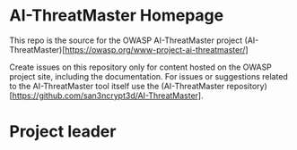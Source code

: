 # AI-ThreatMaster Homepage

This repo is the source for the OWASP AI-ThreatMaster project (AI-ThreatMaster)[https://owasp.org/www-project-ai-threatmaster/]

Create issues on this repository only for content hosted on the OWASP project site, including the documentation. For issues or suggestions related to the AI-ThreatMaster tool itself use the (AI-ThreatMaster repository)[https://github.com/san3ncrypt3d/AI-ThreatMaster].


# Project leader

[]()
